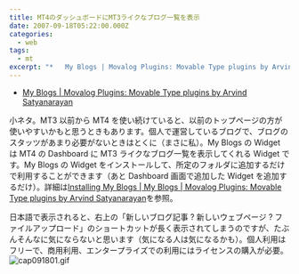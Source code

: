 ```yaml
---
title: MT4のダッシュボードにMT3ライクなブログ一覧を表示
date: 2007-09-18T05:22:00.000Z
categories:
  - web
tags:
  - mt
excerpt: "*   My Blogs | Movalog Plugins: Movable Type plugins by Arvind Satyanarayan"
---
```


- [My Blogs | Movalog Plugins: Movable Type plugins by Arvind Satyanarayan](http://plugins.movalog.com/my-blogs/)

小ネタ。MT3 以前から MT4 を使い続けていると、以前のトップページの方が使いやすいかもと思うときもあります。個人で運営しているブログで、ブログのスタッツがあまり必要がないときはとくに（まさに私）。My Blogs の Widget は MT4 の Dashboard に MT3 ライクなブログ一覧を表示してくれる Widget です。My Blogs の Widget をインストールして、所定のフォルダに追加するだけで利用することができます（あと Dashboard 画面で追加した Widget を追加するだけ）。詳細は[Installing My Blogs | My Blogs | Movalog Plugins: Movable Type plugins by Arvind Satyanarayan](http://plugins.movalog.com/my-blogs/install/)を参照。

日本語で表示されると、右上の「新しいブログ記事 ? 新しいウェブページ ? ファイルアップロード」のショートカットが長く表示されてしまうのですが、たぶんそんなに気にならないと思います（気になる人は気になるかも）。個人利用はフリーで、商用利用、エンタープライズでの利用にはライセンスの購入が必要。 ![cap091801.gif](/blog//assets/i/2007/09/cap091801.gif)
